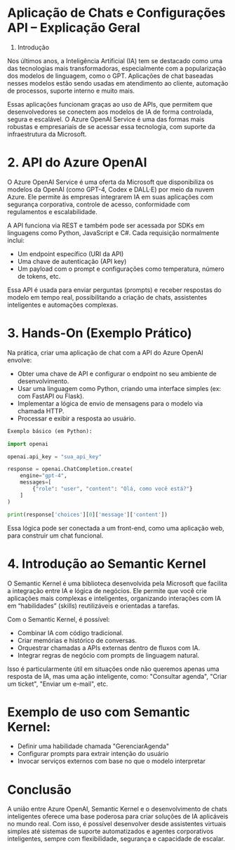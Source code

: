 # Aplicação de Chats e Configurações API – Explicação Geral
1. Introdução

Nos últimos anos, a Inteligência Artificial (IA) tem se destacado como uma das tecnologias mais transformadoras, especialmente com a popularização dos modelos de linguagem, como o GPT. Aplicações de chat baseadas nesses modelos estão sendo usadas em atendimento ao cliente, automação de processos, suporte interno e muito mais.

Essas aplicações funcionam graças ao uso de APIs, que permitem que desenvolvedores se conectem aos modelos de IA de forma controlada, segura e escalável. O Azure OpenAI Service é uma das formas mais robustas e empresariais de se acessar essa tecnologia, com suporte da infraestrutura da Microsoft.

# 2. API do Azure OpenAI

O Azure OpenAI Service é uma oferta da Microsoft que disponibiliza os modelos da OpenAI (como GPT-4, Codex e DALL·E) por meio da nuvem Azure. Ele permite às empresas integrarem IA em suas aplicações com segurança corporativa, controle de acesso, conformidade com regulamentos e escalabilidade.

A API funciona via REST e também pode ser acessada por SDKs em linguagens como Python, JavaScript e C#. Cada requisição normalmente inclui:
- Um endpoint específico (URI da API)
- Uma chave de autenticação (API key)
- Um payload com o prompt e configurações como temperatura, número de tokens, etc.

Essa API é usada para enviar perguntas (prompts) e receber respostas do modelo em tempo real, possibilitando a criação de chats, assistentes inteligentes e automações complexas.

# 3. Hands-On (Exemplo Prático)

Na prática, criar uma aplicação de chat com a API do Azure OpenAI envolve:
- Obter uma chave de API e configurar o endpoint no seu ambiente de desenvolvimento.
- Usar uma linguagem como Python, criando uma interface simples (ex: com FastAPI ou Flask).
- Implementar a lógica de envio de mensagens para o modelo via chamada HTTP.
- Processar e exibir a resposta ao usuário.

```python
Exemplo básico (em Python):

import openai

openai.api_key = "sua_api_key"

response = openai.ChatCompletion.create(
    engine="gpt-4",
    messages=[
        {"role": "user", "content": "Olá, como você está?"}
    ]
)

print(response['choices'][0]['message']['content'])
```

Essa lógica pode ser conectada a um front-end, como uma aplicação web, para construir um chat funcional.

# 4. Introdução ao Semantic Kernel

O Semantic Kernel é uma biblioteca desenvolvida pela Microsoft que facilita a integração entre IA e lógica de negócios. Ele permite que você crie aplicações mais complexas e inteligentes, organizando interações com IA em “habilidades” (skills) reutilizáveis e orientadas a tarefas.

Com o Semantic Kernel, é possível:
- Combinar IA com código tradicional.
- Criar memórias e histórico de conversas.
- Orquestrar chamadas a APIs externas dentro de fluxos com IA.
- Integrar regras de negócio com prompts de linguagem natural.

Isso é particularmente útil em situações onde não queremos apenas uma resposta de IA, mas uma ação inteligente, como: "Consultar agenda", "Criar um ticket", "Enviar um e-mail", etc.

# Exemplo de uso com Semantic Kernel:
- Definir uma habilidade chamada "GerenciarAgenda"
- Configurar prompts para extrair intenção do usuário
- Invocar serviços externos com base no que o modelo interpretar

# Conclusão

A união entre Azure OpenAI, Semantic Kernel e o desenvolvimento de chats inteligentes oferece uma base poderosa para criar soluções de IA aplicáveis no mundo real. Com isso, é possível desenvolver desde assistentes virtuais simples até sistemas de suporte automatizados e agentes corporativos inteligentes, sempre com flexibilidade, segurança e capacidade de escalar.
